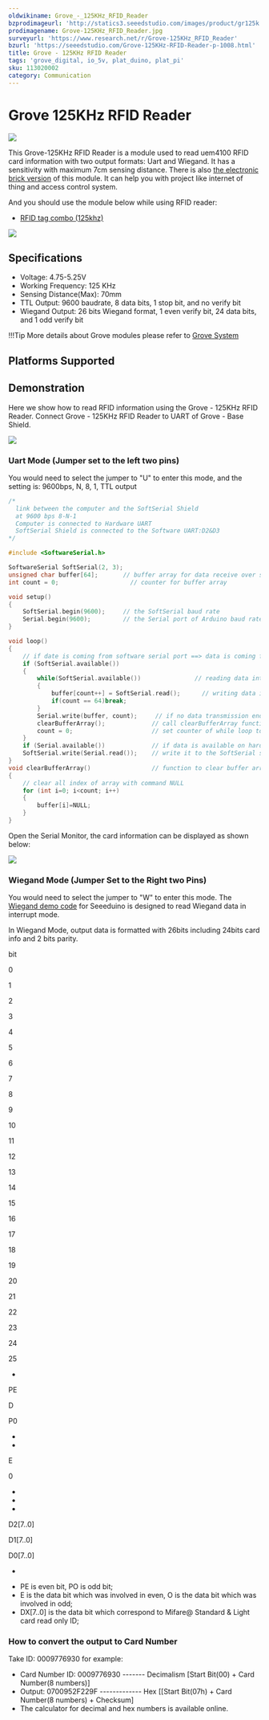 ```yaml
---
oldwikiname: Grove_-_125KHz_RFID_Reader
bzprodimageurl: 'http://statics3.seeedstudio.com/images/product/gr125k.jpg'
prodimagename: Grove-125KHz_RFID_Reader.jpg
surveyurl: 'https://www.research.net/r/Grove-125KHz_RFID_Reader'
bzurl: 'https://seeedstudio.com/Grove-125KHz-RFID-Reader-p-1008.html'
title: Grove - 125KHz RFID Reader
tags: 'grove_digital, io_5v, plat_duino, plat_pi'
sku: 113020002
category: Communication
---
```


# Grove 125KHz RFID Reader

![](https://raw.githubusercontent.com/SeeedDocument/Grove-125KHz_RFID_Reader/master/img/Grove-125KHz_RFID_Reader.jpg)

This Grove-125KHz RFID Reader is a module used to read uem4100 RFID card information with two output formats: Uart and Wiegand. It has a sensitivity with maximum 7cm sensing distance. There is also [the electronic brick version](http://www.seeedstudio.com/depot/electronic-brick-125khz-rfid-card-reader-p-702.html?cPath=52) of this module. It can help you with project like internet of thing and access control system.

And you should use the module below while using RFID reader:

* [RFID tag combo \(125khz\)](http://www.seeedstudio.com/depot/rfid-tag-combo-125khz-5-pcs-p-700.html?cPath=19_24)

[![](https://raw.githubusercontent.com/SeeedDocument/common/master/Get_One_Now_Banner.png)](http://www.seeedstudio.com/depot/grove-125khz-rfid-reader-p-1008.html)

## Specifications

* Voltage: 4.75-5.25V
* Working Frequency: 125 KHz
* Sensing Distance\(Max\): 70mm
* TTL Output: 9600 baudrate, 8 data bits, 1 stop bit, and no verify bit
* Wiegand Output: 26 bits Wiegand format, 1 even verify bit, 24 data bits, and 1 odd verify bit

!!!Tip More details about Grove modules please refer to [Grove System](http://wiki.seeed.cc/Grove_System/)

## Platforms Supported

## Demonstration

Here we show how to read RFID information using the Grove - 125KHz RFID Reader. Connect Grove - 125KHz RFID Reader to UART of Grove - Base Shield.

![](https://raw.githubusercontent.com/SeeedDocument/Grove-125KHz_RFID_Reader/master/img/RFID_reader.jpg)

### Uart Mode \(Jumper set to the left two pins\)

You would need to select the jumper to "U" to enter this mode, and the setting is: 9600bps, N, 8, 1, TTL output

```c
/*
  link between the computer and the SoftSerial Shield
  at 9600 bps 8-N-1
  Computer is connected to Hardware UART
  SoftSerial Shield is connected to the Software UART:D2&D3
*/

#include <SoftwareSerial.h>

SoftwareSerial SoftSerial(2, 3);
unsigned char buffer[64];       // buffer array for data receive over serial port
int count = 0;                    // counter for buffer array

void setup()
{
    SoftSerial.begin(9600);     // the SoftSerial baud rate
    Serial.begin(9600);         // the Serial port of Arduino baud rate.
}

void loop()
{
    // if date is coming from software serial port ==> data is coming from SoftSerial shield
    if (SoftSerial.available())              
    {
        while(SoftSerial.available())               // reading data into char array
        {
            buffer[count++] = SoftSerial.read();      // writing data into array
            if(count == 64)break;
        }
        Serial.write(buffer, count);     // if no data transmission ends, write buffer to hardware serial port
        clearBufferArray();             // call clearBufferArray function to clear the stored data from the array
        count = 0;                      // set counter of while loop to zero
    }
    if (Serial.available())             // if data is available on hardware serial port ==> data is coming from PC or notebook
    SoftSerial.write(Serial.read());    // write it to the SoftSerial shield
}
void clearBufferArray()                 // function to clear buffer array
{
    // clear all index of array with command NULL
    for (int i=0; i<count; i++)
    {
        buffer[i]=NULL;
    }                  
}
```

Open the Serial Monitor, the card information can be displayed as shown below:

![](https://raw.githubusercontent.com/SeeedDocument/Grove-125KHz_RFID_Reader/master/img/Read_Data_.jpg)

### Wiegand Mode \(Jumper Set to the Right two Pins\)

You would need to select the jumper to "W" to enter this mode. The [Wiegand demo code](https://raw.githubusercontent.com/SeeedDocument/Grove-125KHz_RFID_Reader/master/res/RFID_Wiegand_INT.zip) for Seeeduino is designed to read Wiegand data in interrupt mode.

In Wiegand Mode, output data is formatted with 26bits including 24bits card info and 2 bits parity.

 bit

 0

 1

 2

 3

 4

 5

 6

 7

 8

 9

 10

 11

 12

 13

 14

 15

 16

 17

 18

 19

 20

 21

 22

 23

 24

 25

 -

 PE

 D

 P0

 -

 -

 E

 0

 -

 -

 -

 D2\[7..0\]

 D1\[7..0\]

 D0\[7..0\]

 -

* PE is even bit, PO is odd bit;
* E is the data bit which was involved in even, O is the data bit which was involved in odd;
* DX\[7..0\] is the data bit which correspond to Mifare@ Standard & Light card read only ID;

### How to convert the output to Card Number

Take ID: 0009776930 for example:

* Card Number ID: 0009776930 ------- Decimalism \[Start Bit\(00\) + Card Number\(8 numbers\)\]
* Output: 0700952F229F ------------- Hex \[\[Start Bit\(07h\) + Card Number\(8 numbers\) + Checksum\]
* The calculator for decimal and hex numbers is available online.


